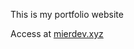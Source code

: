 This is my portfolio website

Access at <a target="_blank" href="https://mierdev.xyz">mierdev.xyz</a>
